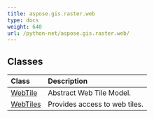 ```yaml
---
title: aspose.gis.raster.web
type: docs
weight: 640
url: /python-net/aspose.gis.raster.web/
---
```





## **Classes**
| **Class** | **Description** |
| :- | :- |
| [WebTile](/psd/python-net/aspose.gis.raster.web/webtile/) | Abstract Web Tile Model. |
| [WebTiles](/psd/python-net/aspose.gis.raster.web/webtiles/) | Provides access to web tiles. |
